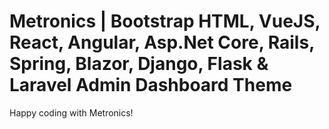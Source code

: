 # Metronics | Bootstrap HTML, VueJS, React, Angular, Asp.Net Core, Rails, Spring, Blazor, Django, Flask & Laravel Admin Dashboard Theme

Happy coding with Metronics!